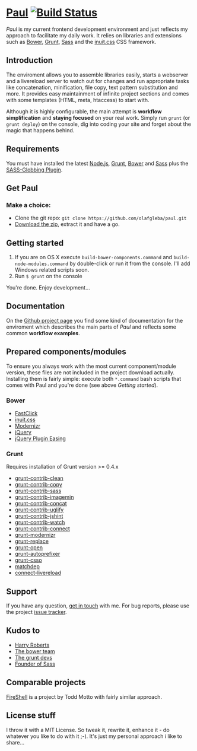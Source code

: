 # [Paul]( http://olafgleba.github.io/paul/) [![Build Status](https://travis-ci.org/olafgleba/paul.png)](https://travis-ci.org/olafgleba/paul)

*Paul* is my current frontend development environment and just reflects my approach to facilitate my daily work. It relies on libraries and extensions such as [Bower](http://bower.io), [Grunt](http://gruntjs.com), [Sass](http://sass-lang.org) and the [inuit.css](http://inuitcss.com/) CSS framework.

## Introduction

The enviroment allows you to assemble libraries easily, starts a webserver and a livereload server to watch out for changes and run appropriate tasks like concatenation, minification, file copy, text pattern substitution and more. It provides easy maintainment of infinite project sections and comes with some templates (HTML, meta, htaccess) to start with.

Although it is highly configurable, the main attempt is **workflow simplification** and **staying focused** on your real work. Simply run `grunt` (or `grunt deploy`) on the console,  dig into coding your site and forget about the magic that happens behind.

## Requirements

You must have installed the latest [Node.js](http://nodejs.org/), [Grunt](http://gruntjs.com), [Bower](http://bower.io) and [Sass](http://sass-lang.org) plus the [SASS-Globbing Plugin](https://github.com/chriseppstein/sass-globbing).

## Get Paul

### Make a choice:

* Clone the git repo: `git clone https://github.com/olafgleba/paul.git`
* [Download the zip](https://github.com/olafgleba/paul/archive/master.zip), extract it and have a go.

## Getting started

1. If you are on OS X execute `build-bower-components.command` and `build-node-modules.command` by double-click or run it from the console. I'll add Windows related scripts soon.
2. Run `$ grunt` on the console

You're done. Enjoy development...

## Documentation

On the [Github project page](http://olafgleba.github.io/paul/docs.html) you find some kind of documentation for the enviroment which describes the main parts of *Paul* and reflects some common **workflow examples**.

## Prepared components/modules

To ensure you always work with the most current component/module version, these files are not included in the project download actually. Installing them is fairly simple: execute both `*.command` bash scripts that comes with Paul and you're done (see above *Getting started*).

### Bower

* [FastClick](https://github.com/ftlabs/fastclick)
* [inuit.css](http://inuitcss.com/)
* [Modernizr](https://github.com/Modernizr/Modernizr)
* [jQuery](https://github.com/components/jquery)
* [jQuery Plugin Easing](http://gsgd.co.uk/sandbox/jquery/easing/)

### Grunt

Requires installation of Grunt version >= 0.4.x

* [grunt-contrib-clean](https://github.com/gruntjs/grunt-contrib-clean)
* [grunt-contrib-copy](https://github.com/gruntjs/grunt-contrib-copy)
* [grunt-contrib-sass](https://github.com/gruntjs/grunt-contrib-sass)
* [grunt-contrib-imagemin](https://github.com/gruntjs/grunt-contrib-imagemin)
* [grunt-contrib-concat](https://github.com/gruntjs/grunt-contrib-concat)
* [grunt-contrib-uglify](https://github.com/gruntjs/grunt-contrib-uglify)
* [grunt-contrib-jshint](https://github.com/gruntjs/grunt-contrib-jshint)
* [grunt-contrib-watch](https://github.com/gruntjs/grunt-contrib-watch)
* [grunt-contrib-connect](https://github.com/gruntjs/grunt-contrib-connect)
* [grunt-modernizr](https://github.com/Modernizr/grunt-modernizr)
* [grunt-replace](https://github.com/outaTiME/grunt-replace)
* [grunt-open](https://github.com/jsoverson/grunt-open)
* [grunt-autoprefixer](https://github.com/nDmitry/grunt-autoprefixer)
* [grunt-csso](https://github.com/t32k/grunt-csso)
* [matchdep](https://github.com/tkellen/node-matchdep)
* [connect-livereload](https://github.com/intesso/connect-livereload)

## Support

If you have any question, [get in touch](mailto:og@olafgleba.de) with me. For bug reports, please use the project [issue tracker](https://github.com/olafgleba/paul/issues).

## Kudos to

* [Harry Roberts](http://csswizardry.com/)
* [The bower team](http://bower.io)
* [The grunt devs](http://gruntjs.com)
* [Founder of Sass](http://sass-lang.org)

## Comparable projects

[FireShell](https://github.com/toddmotto/fireshell) is a project by Todd Motto with fairly similar approach.

## License stuff

I throw it with a MIT License. So tweak it, rewrite it, enhance it - do whatever you like to do with it ;-). It's just my personal approach i like to share...

